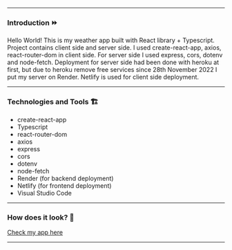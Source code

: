***
### Introduction ⏩
Hello World! This is my weather app built with React library + Typescript. Project contains client side and server side. I used create-react-app, axios, react-router-dom in client side. For server side I used express, cors, dotenv and node-fetch. Deployment for server side had been done with heroku at first, but due to heroku remove free services since 28th November 2022 I put my server on Render. Netlify is used for client side deployment.
***
### Technologies and Tools 🏗
* create-react-app 
* Typescript
* react-router-dom
* axios
* express
* cors
* dotenv
* node-fetch
* Render (for backend deployment)
* Netlify (for frontend deployment)
* Visual Studio Code
***
### How does it look? 👀
[Check my app here](https://forecast-weather-app-by-charlie.netlify.app/)
***
